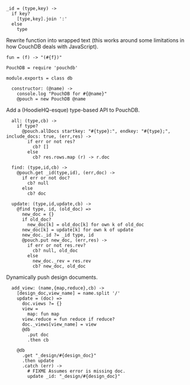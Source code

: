     _id = (type,key) ->
      if key?
        [type,key].join ':'
      else
        type

Rewrite function into wrapped text (this works around some limitations in how CouchDB deals with JavaScript).

    fun = (f) -> "(#{f})"

    PouchDB = require 'pouchdb'

    module.exports = class db

      constructor: (@name) ->
        console.log "PouchDB for #{@name}"
        @pouch = new PouchDB @name

Add a (HoodieHQ-esque) type-based API to PouchDB.

      all: (type,cb) ->
        if type?
          @pouch.allDocs startkey: "#{type}:", endkey: "#{type};", include_docs: true, (err,res) ->
            if err or not res?
              cb? []
            else
              cb? res.rows.map (r) -> r.doc

      find: (type,id,cb) ->
        @pouch.get _id(type,id), (err,doc) ->
          if err or not doc?
            cb? null
          else
            cb? doc

      update: (type,id,update,cb) ->
        @find type, id, (old_doc) =>
          new_doc = {}
          if old_doc?
            new_doc[k] = old_doc[k] for own k of old_doc
          new_doc[k] = update[k] for own k of update
          new_doc._id ?= _id type, id
          @pouch.put new_doc, (err,res) ->
            if err or not res.rev?
              cb? null, old_doc
            else
              new_doc._rev = res.rev
              cb? new_doc, old_doc

Dynamically push design documents.

      add_view: (name,{map,reduce},cb) ->
        [design_doc,view_name] = name.split '/'
        update = (doc) =>
          doc.views ?= {}
          view =
            map: fun map
          view.reduce = fun reduce if reduce?
          doc._views[view_name] = view
          @db
            .put doc
            .then cb

        @db
          .get "_design/#{design_doc}"
          .then update
          .catch (err) ->
            # FIXME Assumes error is missing doc.
            update _id: "_design/#{design_doc}"
